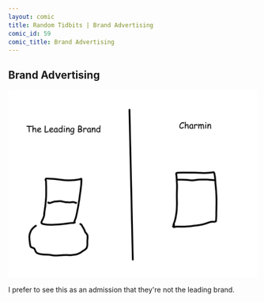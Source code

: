 ```yaml
---
layout: comic
title: Random Tidbits | Brand Advertising
comic_id: 59
comic_title: Brand Advertising
---
```


## Brand Advertising

![](/assets/images/59.png)

I prefer to see this as an admission that they're not the leading brand.
